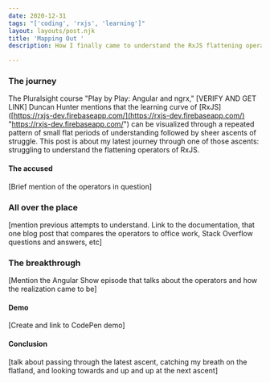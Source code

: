 ```yaml
---
date: 2020-12-31
tags: "['coding', 'rxjs', 'learning']"
layout: layouts/post.njk
title: 'Mapping Out '
description: How I finally came to understand the RxJS flattening operators.

---
```

### The journey

The Pluralsight course "Play by Play: Angular and ngrx," \[VERIFY AND GET LINK\] Duncan Hunter mentions that the learning curve of \[RxJS\]([https://rxjs-dev.firebaseapp.com/](https://rxjs-dev.firebaseapp.com/) "https://rxjs-dev.firebaseapp.com/") can be visualized through a repeated pattern of small flat periods of understanding followed by sheer ascents of struggle. This post is about my latest journey through one of those ascents: struggling to understand the flattening operators of RxJS. 

#### The accused

\[Brief mention of the operators in question\]

### All over the place

\[mention previous attempts to understand. Link to the documentation, that one blog post that compares the operators to office work, Stack Overflow questions and answers, etc\]

### The breakthrough

\[Mention the Angular Show episode that talks about the operators and how the realization came to be\]

#### Demo

\[Create and link to CodePen demo\]

#### Conclusion

\[talk about passing through the latest ascent, catching my breath on the flatland, and looking towards and up and up at the next ascent\]